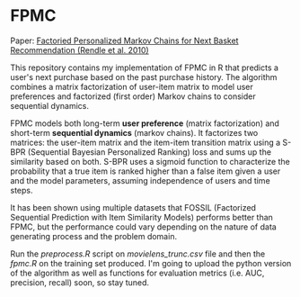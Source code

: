 # FPMC
Paper: [Factoried Personalized Markov Chains for Next Basket Recommendation (Rendle et al. 2010)](https://www.ismll.uni-hildesheim.de/pub/pdfs/RendleFreudenthaler2010-FPMC.pdf)

This repository contains my implementation of FPMC in R that predicts a user's next purchase based on the past purchase history. The algorithm combines a matrix factorization of user-item matrix to model user preferences and factorized (first order) Markov chains to consider sequential dynamics.

FPMC models both long-term **user preference** (matrix factorization) and short-term **sequential dynamics** (markov chains). It factorizes two matrices: the user-item matrix and the item-item transition matrix using a S-BPR (Sequential Bayesian Personalized Ranking) loss and sums up the similarity based on both. S-BPR uses a sigmoid function to characterize the probability that a true item is ranked higher than a false item given a user and the model parameters, assuming independence of users and time steps.

It has been shown using multiple datasets that FOSSIL (Factorized Sequential Prediction with Item Similarity Models) performs better than FPMC, but the performance could vary depending on the nature of data generating process and the problem domain.

Run the *preprocess.R* script on *movielens_trunc.csv* file and then the *fpmc.R* on the training set produced. I'm going to upload the python version of the algorithm as well as functions for evaluation metrics (i.e. AUC, precision, recall) soon, so stay tuned.
